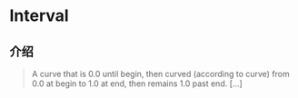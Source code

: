 # Interval

## 介绍

> A curve that is 0.0 until begin, then curved (according to curve) from 0.0 at begin to 1.0 at end, then remains 1.0 past end. [...]
